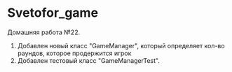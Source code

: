 # Svetofor_game
Домашняя работа  №22. 
1. Добавлен новый класс "GameManager", который определяет кол-во раундов, которое продержится игрок
2. Добавлен тестовый класс "GameManagerTest".
